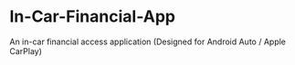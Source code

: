 # In-Car-Financial-App
 An in-car financial access application (Designed for Android Auto / Apple CarPlay)
